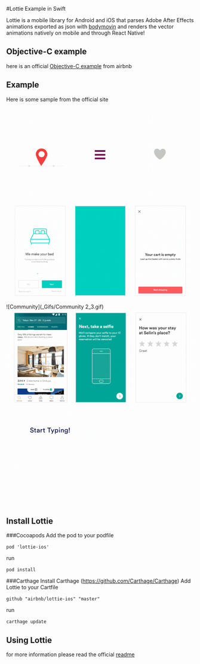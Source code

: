 #Lottie Example in Swift

Lottie is a mobile library for Android and iOS that parses Adobe After Effects animations exported as json with [bodymovin](https://github.com/bodymovin/bodymovin) and renders the vector animations natively on mobile and through React Native!

## Objective-C example
here is an official [Objective-C example](https://github.com/airbnb/lottie-ios) from airbnb

## Example

Here is some sample from the official site

![Example1](_Gifs/Examples1.gif)
![Example2](_Gifs/Examples2.gif)

![Community](_Gifs/Community 2_3.gif)
![Example3](_Gifs/Examples3.gif)

![Abcs](_Gifs/Examples4.gif)

## Install Lottie

###Cocoapods
Add the pod to your podfile
```
pod 'lottie-ios'
```
run
```
pod install
```

###Carthage
Install Carthage (https://github.com/Carthage/Carthage)
Add Lottie to your Cartfile
```
github "airbnb/lottie-ios" "master"
```
run 
```
carthage update
```

## Using Lottie
for more information please read the official [readme](https://github.com/airbnb/lottie-ios/blob/master/README.md)